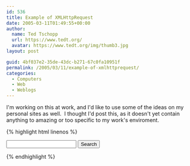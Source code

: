 ```yaml
---
id: 536
title: Example of XMLHttpRequest
date: 2005-03-11T01:49:55+00:00
author:
  name: Ted Tschopp
  url: https://www.tedt.org/
  avatar: https://www.tedt.org/img/thumb3.jpg
layout: post

guid: 4bf037e2-35de-43dc-b271-67c0fa10951f
permalink: /2005/03/11/example-of-xmlhttprequest/
categories:
  - Computers
  - Web
  - Weblogs
---
```

I'm working on this at work, and I'd like to use some of the ideas on my personal sites as well.  I thought I'd post this, as it doesn't yet contain anything to amazing or too specific to my work's enviroment.

{% highlight html linenos %}
<!DOCTYPE HTML PUBLIC "-//W3C//DTD HTML 4.01 Transitional//EN" "http://www.w3.org/TR/html4/loose.dtd">
<html>

<head>
    <title></title>
</head>
<script>
    // global flag
    var isIE = false;

    function searchforEmployee(SearchTerm) {
        var url = "http://ednat.sce.com/edn/cgi-bin/empsearch32XML.pl?EmployeeName=" + SearchTerm
        var XMLRequest = false;
        var Response;
        /*@cc_on @*/
        /*@if (@_jscript_version >= 5)
          // JScript gives us Conditional compilation, we can cope with old IE versions.
          // and security blocked creation of the objects.
          try {
           XMLRequest = new ActiveXObject("Msxml2.XMLHTTP");
           isIE = true;
          } 
          catch (e) {
           try {
            XMLRequest = new ActiveXObject("Microsoft.XMLHTTP");
            isIE = true;
           } 
           catch (E) {
              XMLRequest = false;
           }
          }
        @end @*/
        if (!XMLRequest && typeof XMLHttpRequest != 'undefined') {
            XMLRequest = new XMLHttpRequest();
        }
        XMLRequest.open("GET", url, true);
        XMLRequest.onreadystatechange = function() {
            if (XMLRequest.readyState == 4) {
                Response = XMLRequest.responseXML;

                var employees = Response.getElementsByTagName("EMPLOYEE");
                //Clear the previous results
                SearchResultsDiv.innerHTML = "";

                // Add a table to the div
                var table = document.createElement("table");
                table.setAttribute("border", "1");
                table.setAttribute("width", "100%");
                SearchResultsDiv.appendChild(table);

                // Add a caption
                var caption = "Employee Search Results for '" + SearchTerm + "'";
                table.createCaption().appendChild(document.createTextNode(caption));
                // Add a Header
                var header = table.createTHead();
                var headerrow = header.insertRow(0);
                headerrow.insertCell(0).appendChild(document.createTextNode("Name"));
                headerrow.insertCell(0).appendChild(document.createTextNode("Last Name"));
                headerrow.insertCell(1).appendChild(document.createTextNode("PAX"));
                headerrow.insertCell(2).appendChild(document.createTextNode("Title"));
                headerrow.insertCell(3).appendChild(document.createTextNode("Pager"));
                headerrow.insertCell(4).appendChild(document.createTextNode("Email"));

                for (var i = 0; i < employees.length; i++) {
                    thisEmployee = employees[i];
                    // Parse the XML Document Node
                    var thisEmp_last = thisEmployee.getElementsByTagName("emp_last")[0].firstChild.data;
                    var thisEmp_first = thisEmployee.getElementsByTagName("emp_first")[0].firstChild.data;
                    var thisPax_num = thisEmployee.getElementsByTagName("pax_num")[0].firstChild.data;
                    var thisPin = thisEmployee.getElementsByTagName("pin")[0].firstChild.data;
                    var thisTitle = thisEmployee.getElementsByTagName("title")[0].firstChild.data;
                    var thisPagernum = thisEmployee.getElementsByTagName("pagernum")[0].firstChild.data;
                    var thisPre_name_flag = thisEmployee.getElementsByTagName("pre_name_flag")[0].firstChild.data;
                    var thisLegal_last = thisEmployee.getElementsByTagName("legal_last")[0].firstChild.data;
                    var thisShortname = thisEmployee.getElementsByTagName("shortname")[0].firstChild.data;
                    var thisDominoserver = thisEmployee.getElementsByTagName("dominoserver")[0].firstChild.data;
                    var thisMfpd = thisEmployee.getElementsByTagName("mfpd")[0].firstChild.data;
                    var thisPager_checked = thisEmployee.getElementsByTagName("pager_checked")[0].firstChild.data;
                    var thisCell_checked = thisEmployee.getElementsByTagName("cell_checked")[0].firstChild.data;
                    var thisBlackberry_checked = thisEmployee.getElementsByTagName("blackberry_checked")[0].firstChild.data;
                    var thisMail_checked = thisEmployee.getElementsByTagName("mail_checked")[0].firstChild.data;
                    var thisPager_publish = thisEmployee.getElementsByTagName("pager_publish")[0].firstChild.data;
                    var thisCell_publish = thisEmployee.getElementsByTagName("cell_publish")[0].firstChild.data;
                    var thisMfpd_publish = thisEmployee.getElementsByTagName("mfpd_publish")[0].firstChild.data;
                    var thisCell_area = thisEmployee.getElementsByTagName("cell_publish")[0].firstChild.data;
                    var thisCell_phone = thisEmployee.getElementsByTagName("cell_phone")[0].firstChild.data;
                    // Process
                    // Step 1. Create a new Search Results Set of divs to add to the page
                    var row = table.insertRow(i + 1);
                    row.insertCell(0).appendChild(document.createTextNode(thisEmp_first + " " + thisEmp_last));
                    row.insertCell(1).appendChild(document.createTextNode(thisEmp_last));
                    row.insertCell(2).appendChild(document.createTextNode(thisPax_num));
                    row.insertCell(3).appendChild(document.createTextNode(thisTitle));
                    row.insertCell(4).appendChild(document.createTextNode(thisPagernum));
                    row.insertCell(5).appendChild(document.createTextNode(thisDominoserver));
                }
            }
        }
        XMLRequest.send(null)
    }
</script>

<body>
    <form id="employeeSearchForm" name="employeeSearchForm">
        <input type="text" id="searchterm">
        <!---           onkeypress="(employeeSearchForm.searchterm.value.length > 2) ? searchforEmployee(employeeSearchForm.searchterm.value) : SearchResultsDiv.innerHTML='';  searchlength.value = employeeSearchForm.searchterm.value.length;" > --->
        <input type="button" onclick="searchforEmployee(employeeSearchForm.searchterm.value);" id="Search" value="Search">
    </form>
    <div id="searchlength"></div>
    <div id="SearchResultsDiv">
    </div>
</body>

</html>
{% endhighlight %}